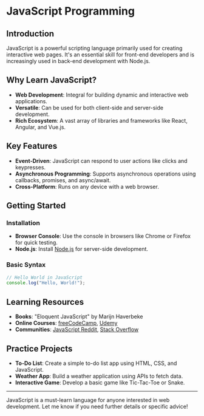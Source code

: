 # JavaScript Programming

## Introduction
JavaScript is a powerful scripting language primarily used for creating interactive web pages. It's an essential skill for front-end developers and is increasingly used in back-end development with Node.js.

## Why Learn JavaScript?
- **Web Development**: Integral for building dynamic and interactive web applications.
- **Versatile**: Can be used for both client-side and server-side development.
- **Rich Ecosystem**: A vast array of libraries and frameworks like React, Angular, and Vue.js.

## Key Features
- **Event-Driven**: JavaScript can respond to user actions like clicks and keypresses.
- **Asynchronous Programming**: Supports asynchronous operations using callbacks, promises, and async/await.
- **Cross-Platform**: Runs on any device with a web browser.

## Getting Started
### Installation
- **Browser Console**: Use the console in browsers like Chrome or Firefox for quick testing.
- **Node.js**: Install [Node.js](https://nodejs.org/) for server-side development.

### Basic Syntax
```javascript
// Hello World in JavaScript
console.log("Hello, World!");
```

## Learning Resources
- **Books**: "Eloquent JavaScript" by Marijn Haverbeke
- **Online Courses**: [freeCodeCamp](https://www.freecodecamp.org/), [Udemy](https://www.udemy.com/course/the-complete-javascript-course/)
- **Communities**: [JavaScript Reddit](https://www.reddit.com/r/javascript/), [Stack Overflow](https://stackoverflow.com/questions/tagged/javascript)

## Practice Projects
- **To-Do List**: Create a simple to-do list app using HTML, CSS, and JavaScript.
- **Weather App**: Build a weather application using APIs to fetch data.
- **Interactive Game**: Develop a basic game like Tic-Tac-Toe or Snake.

---

JavaScript is a must-learn language for anyone interested in web development. Let me know if you need further details or specific advice! 